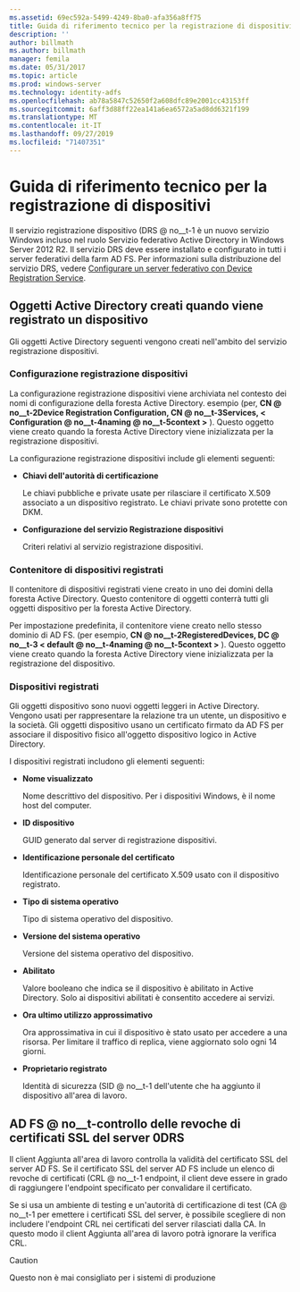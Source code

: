 ```yaml
---
ms.assetid: 69ec592a-5499-4249-8ba0-afa356a8ff75
title: Guida di riferimento tecnico per la registrazione di dispositivi
description: ''
author: billmath
ms.author: billmath
manager: femila
ms.date: 05/31/2017
ms.topic: article
ms.prod: windows-server
ms.technology: identity-adfs
ms.openlocfilehash: ab78a5847c52650f2a608dfc89e2001cc43153ff
ms.sourcegitcommit: 6aff3d88ff22ea141a6ea6572a5ad8dd6321f199
ms.translationtype: MT
ms.contentlocale: it-IT
ms.lasthandoff: 09/27/2019
ms.locfileid: "71407351"
---
```

# <a name="device-registration-technical-reference"></a>Guida di riferimento tecnico per la registrazione di dispositivi
Il servizio registrazione dispositivo \(DRS @ no__t-1 è un nuovo servizio Windows incluso nel ruolo Servizio federativo Active Directory in Windows Server 2012 R2.  Il servizio DRS deve essere installato e configurato in tutti i server federativi della farm AD FS.  Per informazioni sulla distribuzione del servizio DRS, vedere [Configurare un server federativo con Device Registration Service](https://technet.microsoft.com/library/dn486831.aspx).  
  
## <a name="active-directory-objects-created-when-a-device-is-registered"></a>Oggetti Active Directory creati quando viene registrato un dispositivo  
Gli oggetti Active Directory seguenti vengono creati nell'ambito del servizio registrazione dispositivi.  
  
### <a name="device-registration-configuration"></a>Configurazione registrazione dispositivi  
La configurazione registrazione dispositivi viene archiviata nel contesto dei nomi di configurazione della foresta Active Directory. esempio \(per, **CN @ no__t-2Device Registration Configuration, CN @ no__t-3Services, < Configuration @ no__t-4naming @ no__t-5context >** \). Questo oggetto viene creato quando la foresta Active Directory viene inizializzata per la registrazione dispositivi.  
  
La configurazione registrazione dispositivi include gli elementi seguenti:  
  
-   **Chiavi dell'autorità di certificazione**  
  
    Le chiavi pubbliche e private usate per rilasciare il certificato X.509 associato a un dispositivo registrato.  Le chiavi private sono protette con DKM.  
  
-   **Configurazione del servizio Registrazione dispositivi**  
  
    Criteri relativi al servizio registrazione dispositivi.  
  
### <a name="registered-devices-container"></a>Contenitore di dispositivi registrati  
Il contenitore di dispositivi registrati viene creato in uno dei domini della foresta Active Directory.  Questo contenitore di oggetti conterrà tutti gli oggetti dispositivo per la foresta Active Directory.  
  
Per impostazione predefinita, il contenitore viene creato nello stesso dominio di AD FS.  \(per esempio, **CN @ no__t-2RegisteredDevices, DC @ no__t-3 < default @ no__t-4naming @ no__t-5context >** \). Questo oggetto viene creato quando la foresta Active Directory viene inizializzata per la registrazione del dispositivo.  
  
### <a name="registered-devices"></a>Dispositivi registrati  
Gli oggetti dispositivo sono nuovi oggetti leggeri in Active Directory.  Vengono usati per rappresentare la relazione tra un utente, un dispositivo e la società.  Gli oggetti dispositivo usano un certificato firmato da AD FS per associare il dispositivo fisico all'oggetto dispositivo logico in Active Directory.  
  
I dispositivi registrati includono gli elementi seguenti:  
  
-   **Nome visualizzato**  
  
    Nome descrittivo del dispositivo.  Per i dispositivi Windows, è il nome host del computer.  
  
-   **ID dispositivo**  
  
    GUID generato dal server di registrazione dispositivi.  
  
-   **Identificazione personale del certificato**  
  
    Identificazione personale del certificato X.509 usato con il dispositivo registrato.  
  
-   **Tipo di sistema operativo**  
  
    Tipo di sistema operativo del dispositivo.  
  
-   **Versione del sistema operativo**  
  
    Versione del sistema operativo del dispositivo.  
  
-   **Abilitato**  
  
    Valore booleano che indica se il dispositivo è abilitato in Active Directory.  Solo ai dispositivi abilitati è consentito accedere ai servizi.  
  
-   **Ora ultimo utilizzo approssimativo**  
  
    Ora approssimativa in cui il dispositivo è stato usato per accedere a una risorsa.  Per limitare il traffico di replica, viene aggiornato solo ogni 14 giorni.  
  
-   **Proprietario registrato**  
  
    Identità di sicurezza \(SID @ no__t-1 dell'utente che ha aggiunto il dispositivo all'area di lavoro.  
  
## <a name="ad-fsdrs-server-ssl-certificate-revocation-checking"></a>AD FS @ no__t-controllo delle revoche di certificati SSL del server 0DRS  
Il client Aggiunta all'area di lavoro controlla la validità del certificato SSL del server AD FS.  Se il certificato SSL del server AD FS include un elenco di revoche di certificati \(CRL @ no__t-1 endpoint, il client deve essere in grado di raggiungere l'endpoint specificato per convalidare il certificato.  
  
Se si usa un ambiente di testing e un'autorità di certificazione di test \(CA @ no__t-1 per emettere i certificati SSL del server, è possibile scegliere di non includere l'endpoint CRL nei certificati del server rilasciati dalla CA.  In questo modo il client Aggiunta all'area di lavoro potrà ignorare la verifica CRL.  
  
> [!CAUTION]  
> Questo non è mai consigliato per i sistemi di produzione  
  

